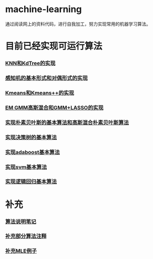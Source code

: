# machine-learning
通过阅读网上的资料代码，进行自我加工，努力实现常用的机器学习算法。

# 目前已经实现可运行算法
### [KNN和KdTree的实现](https://github.com/SmallVagetable/machine_learning_python/tree/master/knn)
### [感知机的基本形式和对偶形式的实现](https://github.com/SmallVagetable/machine_learning_python/tree/master/perceptron)
### [Kmeans和Kmeans++的实现](https://github.com/SmallVagetable/machine_learning_python/tree/master/kmeans)
### [EM GMM高斯混合和GMM+LASSO的实现](https://github.com/SmallVagetable/machine_learning_python/tree/master/em)
### [实现朴素贝叶斯的基本算法和高斯混合朴素贝叶斯算法](https://github.com/SmallVagetable/machine_learning_python/tree/master/naive_bayes)
### [实现决策树的基本算法](https://github.com/SmallVagetable/machine_learning_python/tree/master/decision_tree)
### [实现adaboost基本算法](https://github.com/SmallVagetable/machine_learning_python/tree/master/adaboost)
### [实现svm基本算法](https://github.com/SmallVagetable/machine_learning_python/tree/master/support_vector_machine)
### [实现逻辑回归基本算法](https://github.com/SmallVagetable/machine_learning_python/tree/master/logistic_regression)

# 补充
### [算法说明笔记](https://www.cnblogs.com/huangyc/)
### [补充部分算法注释](https://github.com/Wanncye/MachineLearning)
### [补充MLE例子](https://github.com/stxupengyu/maximum-likelihood-estimation)
